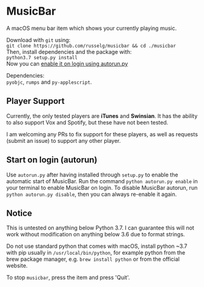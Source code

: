 # MusicBar
A macOS menu bar item which shows your currently playing music.

Download with `git` using:
<br />`git clone https://github.com/russelg/musicbar && cd ./musicbar`
<br />Then, install dependencies and the package with:
<br />`python3.7 setup.py install`
<br />Now you can <a href="#autorun">enable it on login using autorun.py</a>

Dependencies:
<br />`pyobjc`, `rumps` and `py-applescript`.

## Player Support
Currently, the only tested players are **iTunes** and **Swinsian**.
It has the ability to also support Vox and Spotify, but these have not been tested.

I am welcoming any PRs to fix support for these players, as well as requests (submit an issue) to support any other player.

<div id="autorun"></div>

## Start on login (autorun)

Use `autorun.py` after having installed through  `setup.py` to enable the automatic start of MusicBar. Run the command `python autorun.py enable` in your terminal to enable MusicBar on login. To disable MusicBar autorun, run `python autorun.py disable`, then you can always re-enable it again.

## Notice
This is untested on anything below Python 3.7. I can guarantee this will not work without modification on anything below 3.6 due to format strings.

Do not use standard python that comes with macOS, install python ~3.7 with pip usually in `/usr/local/bin/python`, for example python from the brew package manager, e.g. `brew install python` or from the official website.

To stop `musicbar`, press the item and press 'Quit'.